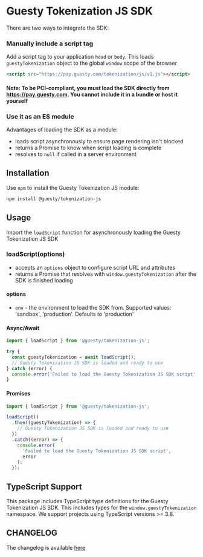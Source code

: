 # Guesty Tokenization JS SDK

There are two ways to integrate the SDK:

### Manually include a script tag

Add a script tag to your application `head` or `body`.
This loads `guestyTokenization` object to the global `window` scope of the browser

```html
<script src="https://pay.guesty.com/tokenization/js/v1.js"></script>
```

#### Note: To be PCI-compliant, you must load the SDK directly from https://pay.guesty.com. You cannot include it in a bundle or host it yourself

### Use it as an ES module

Advantages of loading the SDK as a module:

- loads script asynchronously to ensure page rendering isn't blocked
- returns a Promise to know when script loading is complete
- resolves to `null` if called in a server environment

## Installation

Use `npm` to install the Guesty Tokenization JS module:

```sh
npm install @guesty/tokenization-js
```

## Usage

Import the `loadScript` function for asynchronously loading the Guesty Tokenization JS SDK

### loadScript(options)

- accepts an `options` object to configure script URL and attributes
- returns a Promise that resolves with `window.guestyTokenization` after the SDK is finished loading

#### options

- `env` - the environment to load the SDK from. Supported values: 'sandbox', 'production'. Defaults to 'production'

#### Async/Await

```js
import { loadScript } from '@guesty/tokenization-js';

try {
  const guestyTokenization = await loadScript();
  // Guesty Tokenization JS SDK is loaded and ready to use
} catch (error) {
  console.error('Failed to load the Guesty Tokenization JS SDK script', error);
}
```

#### Promises

```js
import { loadScript } from '@guesty/tokenization-js';

loadScript()
  .then((guestyTokenization) => {
    // Guesty Tokenization JS SDK is loaded and ready to use
  })
  .catch((error) => {
    console.error(
      'Failed to load the Guesty Tokenization JS SDK script',
      error
    );
  });
```

## TypeScript Support

This package includes TypeScript type definitions for the Guesty Tokenization JS SDK. This includes types for the `window.guestyTokenization` namespace. We support projects using TypeScript versions >= 3.8.

## CHANGELOG

The changelog is available [here](https://github.com/guestyorg/tokenization-js/blob/master/CHANGELOG.md)
